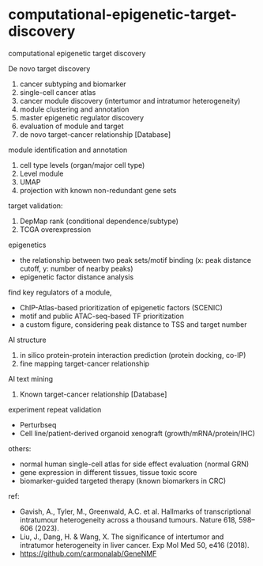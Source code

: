 # computational-epigenetic-target-discovery
computational epigenetic target discovery

De novo target discovery
1. cancer subtyping and biomarker
2. single-cell cancer atlas
3. cancer module discovery (intertumor and intratumor heterogeneity)
4. module clustering and annotation
5. master epigenetic regulator discovery
6. evaluation of module and target
7. de novo target-cancer relationship [Database]

module identification and annotation
1. cell type levels (organ/major cell type)
2. Level module
3. UMAP
4. projection with known non-redundant gene sets

target validation:
1. DepMap rank (conditional dependence/subtype)
2. TCGA overexpression

epigenetics
- the relationship between two peak sets/motif binding (x: peak distance cutoff, y: number of nearby peaks)
- epigenetic factor distance analysis

find key regulators of a module,
- ChIP-Atlas-based prioritization of epigenetic factors (SCENIC)
- motif and public ATAC-seq-based TF prioritization
- a custom figure, considering peak distance to TSS and target number

AI structure
1. in silico protein-protein interaction prediction (protein docking, co-IP)
2. fine mapping target-cancer relationship

AI text mining
1. Known target-cancer relationship [Database]

experiment repeat validation 
- Perturbseq
- Cell line/patient-derived organoid xenograft (growth/mRNA/protein/IHC)

others:
- normal human single-cell atlas for side effect evaluation (normal GRN)
- gene expression in different tissues, tissue toxic score
- biomarker-guided targeted therapy (known biomarkers in CRC)

ref:
- Gavish, A., Tyler, M., Greenwald, A.C. et al. Hallmarks of transcriptional intratumour heterogeneity across a thousand tumours. Nature 618, 598–606 (2023). 
- Liu, J., Dang, H. & Wang, X. The significance of intertumor and intratumor heterogeneity in liver cancer. Exp Mol Med 50, e416 (2018). 
- https://github.com/carmonalab/GeneNMF
